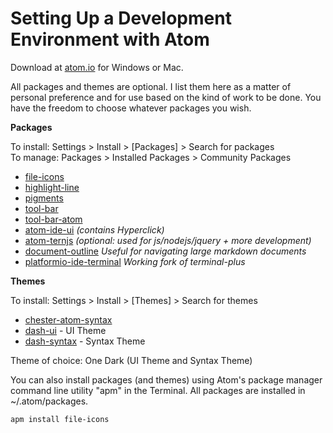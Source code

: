 # Setting Up a Development Environment with Atom

Download at [atom.io](http://atom.io) for Windows or Mac.

All packages and themes are optional. I list them here as a matter of personal preference and for use based on the kind of work to be done. You have the freedom to choose whatever packages you wish.

**Packages**

To install: Settings > Install > [Packages] > Search for packages<br>
To manage: Packages > Installed Packages > Community Packages

* [file-icons](https://atom.io/packages/file-icons)
* [highlight-line](https://atom.io/packages/highlight-line)
* [pigments](https://atom.io/packages/pigments)
* [tool-bar](https://atom.io/packages/tool-bar)
* [tool-bar-atom](https://atom.io/packages/tool-bar-atom)
* [atom-ide-ui](https://atom.io/packages/atom-ide-ui) _(contains Hyperclick)_
* [atom-ternjs](https://atom.io/packages/atom-ternjs) _(optional: used for js/nodejs/jquery + more development)_
* [document-outline](https://atom.io/packages/document-outline) _Useful for navigating large markdown documents_
* [platformio-ide-terminal](https://atom.io/packages/platformio-ide-terminal) _Working fork of terminal-plus_

**Themes**

To install: Settings > Install > [Themes] > Search for themes<br>

* [chester-atom-syntax](https://atom.io/themes/chester-atom-syntax)
* [dash-ui](https://atom.io/themes/dash-ui) - UI Theme
* [dash-syntax](https://atom.io/themes/dash-syntax) - Syntax Theme

Theme of choice: One Dark (UI Theme and Syntax Theme)

You can also install packages (and themes) using Atom's package manager command line utility "apm" in the Terminal. All packages are installed in ~/.atom/packages.

``apm install file-icons``